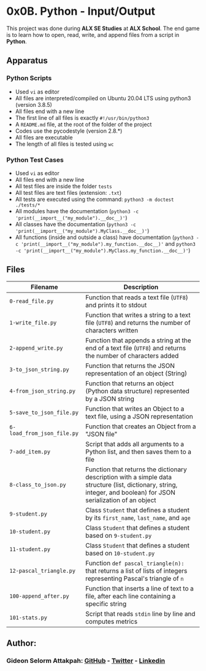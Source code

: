 # 0x0B. Python - Input/Output

This project was done during **ALX SE Studies** at **ALX School**. The end game is to learn how to open, read, write, and append files from a script in **Python**.

## Apparatus
### Python Scripts
* Used `vi` as editor
* All files are interpreted/compiled on Ubuntu 20.04 LTS using python3 (version 3.8.5)
* All files end with a new line
* The first line of all files is exactly `#!/usr/bin/python3`
* A `README.md` file, at the root of the folder of the project
* Codes use the pycodestyle (version 2.8.*)
* All files are executable
* The length of all files is tested using `wc`

### Python Test Cases
* Used `vi` as editor
* All files end with a new line
* All test files are inside the folder `tests`
* All test files are text files (extension: `.txt`)
* All tests are executed using the command: `python3 -m doctest ./tests/*`
* All modules have the documentation (`python3 -c 'print(__import__("my_module").__doc__)'`)
* All classes have the documentation (`python3 -c 'print(__import__("my_module").MyClass.__doc__)'`)
* All functions (inside and outside a class) have documentation (`python3 -c 'print(__import__("my_module").my_function.__doc__)'` and `python3 -c 'print(__import__("my_module").MyClass.my_function.__doc__)'`)

## Files

| Filename | Description |
| -------- | ----------- |
| `0-read_file.py` | Function that reads a text file (`UTF8`) and prints it to stdout |
| `1-write_file.py` | Function that writes a string to a text file (`UTF8`) and returns the number of characters written |
| `2-append_write.py` | Function that appends a string at the end of a text file (`UTF8`) and returns the number of characters added |
| `3-to_json_string.py` | Function that returns the JSON representation of an object (String)|
| `4-from_json_string.py` | Function that returns an object (Python data structure) represented by a JSON string |
| `5-save_to_json_file.py` | Function that writes an Object to a text file, using a JSON representation |
| `6-load_from_json_file.py` | Function that creates an Object from a "JSON file" |
| `7-add_item.py` | Script that adds all arguments to a Python list, and then saves them to a file |
| `8-class_to_json.py` | Function that returns the dictionary description with a simple data structure (list, dictionary, string, integer, and boolean) for JSON serialization of an object |
| `9-student.py` | Class `Student` that defines a student by its `first_name`, `last_name`, and `age` |
| `10-student.py` | Class `Student` that defines a student based on `9-student.py` |
| `11-student.py` | Class `Student` that defines a student based on `10-student.py` |
| `12-pascal_triangle.py` | Function `def pascal_triangle(n):` that returns a list of lists of integers representing Pascal's triangle of `n` |
| `100-append_after.py` | Function that inserts a line of text to a file, after each line containing a specific string |
| `101-stats.py` | Script that reads `stdin` line by line and computes metrics |

## Author:
### Gideon Selorm Attakpah: [GitHub](https://github.com/iamgideonchrist) - [Twitter](https://twitter.com/iamgideonchrist) - [Linkedin](https://www.linkedin.com/in/iamgideonchrist/)
